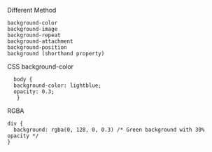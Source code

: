 Different Method
    
    background-color
    background-image
    background-repeat
    background-attachment
    background-position
    background (shorthand property)



CSS background-color

      body {
      background-color: lightblue;
      opacity: 0.3;
       }  
RGBA

    div {
      background: rgba(0, 128, 0, 0.3) /* Green background with 30% opacity */
    }


           
